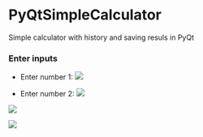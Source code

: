 # PyQtSimpleCalculator
Simple calculator with history and saving resuls in PyQt

### Enter inputs
- Enter number 1:
![](https://github.com/hrosicka/PyQtSimpleCalculator/blob/master/doc/MainWindow1.PNG)

- Enter number 2:
![](https://github.com/hrosicka/PyQtSimpleCalculator/blob/master/doc/MainWindow2.PNG)


![](https://github.com/hrosicka/PyQtSimpleCalculator/blob/master/doc/InputError.PNG)

![](https://github.com/hrosicka/PyQtSimpleCalculator/blob/master/doc/ErrorDividedByZero.PNG)
